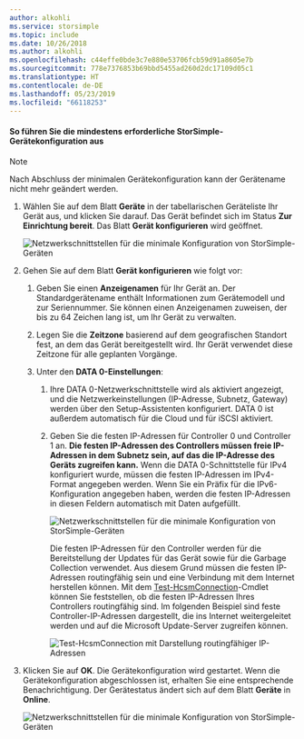 ```yaml
---
author: alkohli
ms.service: storsimple
ms.topic: include
ms.date: 10/26/2018
ms.author: alkohli
ms.openlocfilehash: c44effe0bde3c7e880e53706fcb59d91a8605e7b
ms.sourcegitcommit: 778e7376853b69bbd5455ad260d2dc17109d05c1
ms.translationtype: HT
ms.contentlocale: de-DE
ms.lasthandoff: 05/23/2019
ms.locfileid: "66118253"
---
```

#### <a name="to-complete-the-minimum-storsimple-device-setup"></a>So führen Sie die mindestens erforderliche StorSimple-Gerätekonfiguration aus

   > [!NOTE]
   > Nach Abschluss der minimalen Gerätekonfiguration kann der Gerätename nicht mehr geändert werden.
   
1. Wählen Sie auf dem Blatt **Geräte** in der tabellarischen Geräteliste Ihr Gerät aus, und klicken Sie darauf. Das Gerät befindet sich im Status **Zur Einrichtung bereit**. Das Blatt **Gerät konfigurieren** wird geöffnet.

     ![Netzwerkschnittstellen für die minimale Konfiguration von StorSimple-Geräten](./media/storsimple-8000-complete-minimum-device-setup-u2/step4minconfig1.png)

2. Gehen Sie auf dem Blatt **Gerät konfigurieren** wie folgt vor:
   
   1. Geben Sie einen **Anzeigenamen** für Ihr Gerät an. Der Standardgerätename enthält Informationen zum Gerätemodell und zur Seriennummer. Sie können einen Anzeigenamen zuweisen, der bis zu 64 Zeichen lang ist, um Ihr Gerät zu verwalten.
   2. Legen Sie die **Zeitzone** basierend auf dem geografischen Standort fest, an dem das Gerät bereitgestellt wird. Ihr Gerät verwendet diese Zeitzone für alle geplanten Vorgänge.
   3. Unter den **DATA 0-Einstellungen**:

       1. Ihre DATA 0-Netzwerkschnittstelle wird als aktiviert angezeigt, und die Netzwerkeinstellungen (IP-Adresse, Subnetz, Gateway) werden über den Setup-Assistenten konfiguriert. DATA 0 ist außerdem automatisch für die Cloud und für iSCSI aktiviert.

       2. Geben Sie die festen IP-Adressen für Controller 0 und Controller 1 an. **Die festen IP-Adressen des Controllers müssen freie IP-Adressen in dem Subnetz sein, auf das die IP-Adresse des Geräts zugreifen kann.** Wenn die DATA 0-Schnittstelle für IPv4 konfiguriert wurde, müssen die festen IP-Adressen im IPv4-Format angegeben werden. Wenn Sie ein Präfix für die IPv6-Konfiguration angegeben haben, werden die festen IP-Adressen in diesen Feldern automatisch mit Daten aufgefüllt.

            ![Netzwerkschnittstellen für die minimale Konfiguration von StorSimple-Geräten](./media/storsimple-8000-complete-minimum-device-setup-u2/step4minconfig2.png)

            Die festen IP-Adressen für den Controller werden für die Bereitstellung der Updates für das Gerät sowie für die Garbage Collection verwendet. Aus diesem Grund müssen die festen IP-Adressen routingfähig sein und eine Verbindung mit dem Internet herstellen können. Mit dem [Test-HcsmConnection][Test]-Cmdlet können Sie feststellen, ob die festen IP-Adressen Ihres Controllers routingfähig sind. Im folgenden Beispiel sind feste Controller-IP-Adressen dargestellt, die ins Internet weitergeleitet werden und auf die Microsoft Update-Server zugreifen können.

            ![Test-HcsmConnection mit Darstellung routingfähiger IP-Adressen](./media/storsimple-8000-complete-minimum-device-setup-u2/step4minconfig3.png)

1. Klicken Sie auf **OK**. Die Gerätekonfiguration wird gestartet. Wenn die Gerätekonfiguration abgeschlossen ist, erhalten Sie eine entsprechende Benachrichtigung. Der Gerätestatus ändert sich auf dem Blatt **Geräte** in **Online**.

    ![Netzwerkschnittstellen für die minimale Konfiguration von StorSimple-Geräten](./media/storsimple-8000-complete-minimum-device-setup-u2/step4minconfig4.png)

<!--Link reference-->
[Test]: https://technet.microsoft.com/library/dn715782(v=wps.630).aspx
